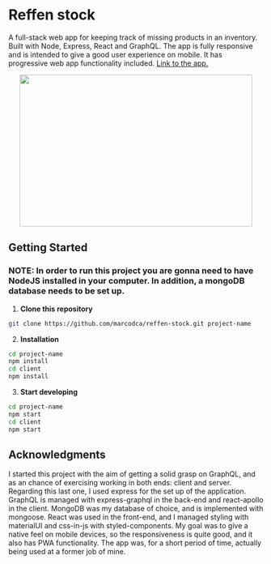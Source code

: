 # Reffen stock

A full-stack web app for keeping track of missing products in an inventory. Built with Node, Express, React and GraphQL. The app is fully responsive and is intended to give a good user experience on mobile. It has progressive web app functionality included.
  [Link to the app.](https://reffen-stock.herokuapp.com/)

<p align="center">
<img width="460" height="300" src="https://i.ibb.co/rbB0X5D/reffen.png">
</p>


## Getting Started

### NOTE: In order to run this project you are gonna need to have NodeJS installed in your computer. In addition, a mongoDB database needs to be set up.

1. **Clone this repository**

```sh
git clone https://github.com/marcodca/reffen-stock.git project-name
```

2. **Installation**

```sh
cd project-name
npm install
cd client
npm install
```

3. **Start developing**

```sh
cd project-name
npm start
cd client
npm start
```

## Acknowledgments
I started this project with the aim of getting a solid grasp on GraphQL, and as an chance of exercising working in both ends: client and server. Regarding this last one, I used express for the set up of the application. GraphQL is managed with express-graphql in the back-end and react-apollo in the client. MongoDB was my database of choice, and is implemented with mongoose. React was used in the front-end, and I managed styling with materialUI and css-in-js with styled-components. My goal was to give a native feel on mobile devices, so the responsiveness is quite good, and it also has PWA functionality. The app was, for a short period of time, actually being used at a former job of mine. 
